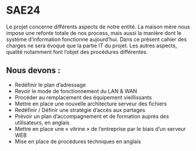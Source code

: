 # SAE24
Le projet concerne différents aspects de notre entité. La maison mère nous  impose une refonte totale de nos process, mais aussi la manière dont le  système d’information fonctionne aujourd’hui. Dans ce présent cahier des  charges ne sera évoqué que la partie IT du projet. Les autres aspects, qualité  notamment font l’objet des procédures différentes.

## Nous devons :
* Redéfinir le plan d’adressage
* Revoir le mode de fonctionnement du LAN & WAN
* Procéder au remplacement des équipement vieillissants
* Mettre en place une nouvelle architecture serveur des fichiers
* Redéfinir / Définir une stratégie d’accès aux partages
* Prévoir un plan d’accompagnement et de formation auprès des utilisateurs, en anglais
* Mettre en place une « vitrine » de l’entreprise par le biais d’un
serveur WEB
* Mise en place de procédures techniques en anglais
